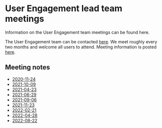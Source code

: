 User Engagement  lead team meetings
==========================

Information on the User Engagement team meetings can be found here.

The User Engagement  team can be contacted
[here](https://github.com/orgs/ESMValGroup/teams/userengagementteam). We meet 
roughly every two months and welcome all users to attend. Meeting information is 
posted [here](https://github.com/ESMValGroup/Community/discussions). 

Meeting notes
-------------
  - [2020-11-24](Minutes/20201124.md)
  - [2021-10-09](Minutes/20210209.md)
  - [2021-04-23](Minutes/20210423.md)
  - [2021-06-29](Minutes/20210629.md)
  - [2021-09-06](Minutes/20210906.md)
  - [2021-11-23](Minutes/20211123.md)
  - [2022-02-21](Minutes/20220221.md)
  - [2022-04-28](Minutes/20220428.md)
  - [2022-08-22](Minutes/20220822.md)
